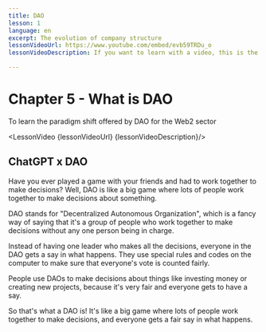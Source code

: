 ```yaml
---
title: DAO
lesson: 1
language: en
excerpt: The evolution of company structure
lessonVideoUrl: https://www.youtube.com/embed/evb59TRDu_o 
lessonVideoDescription: If you want to learn with a video, this is the way to do it.

---
```


<script>
  import LessonVideo from '$lib/components/atoms/LessonVideo.svelte';   
</script>

# Chapter 5 - What is DAO

To learn the paradigm shift offered by DAO for the Web2 sector

<LessonVideo {lessonVideoUrl} {lessonVideoDescription}/>

## ChatGPT x DAO

Have you ever played a game with your friends and had to work together to make
decisions? Well, DAO is like a big game where lots of people work together to make
decisions about something.

DAO stands for "Decentralized Autonomous Organization", which is a fancy way of
saying that it's a group of people who work together to make decisions without
any one person being in charge.

Instead of having one leader who makes all the decisions, everyone in the DAO
gets a say in what happens. They use special rules and codes on the computer to
make sure that everyone's vote is counted fairly.

People use DAOs to make decisions about things like investing money or creating
new projects, because it's very fair and everyone gets to have a say.

So that's what a DAO is! It's like a big game where lots of people work together to
make decisions, and everyone gets a fair say in what happens.
